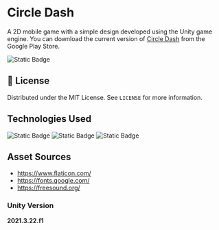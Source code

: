 # Circle Dash
A 2D mobile game with a simple design developed using the Unity game engine. You can download the current version of [Circle Dash](https://play.google.com/store/apps/details?id=erkanoygun.com&gl=TR) from the Google Play Store.

![Static Badge](https://img.shields.io/badge/relase-v1.0.0-blue)


## 📝 License
Distributed under the MIT License. See `LICENSE` for more information.

## Technologies Used
![Static Badge](https://img.shields.io/badge/Unity-black?style=for-the-badge&logo=Unity)
![Static Badge](https://img.shields.io/badge/C%23-black?style=for-the-badge&logo=csharp)
![Static Badge](https://img.shields.io/badge/Visual%20Studio%20Code-blue?style=for-the-badge&logo=visualstudiocode)

## Asset Sources
- https://www.flaticon.com/
- https://fonts.google.com/
- https://freesound.org/


### Unity Version
**2021.3.22.f1**
